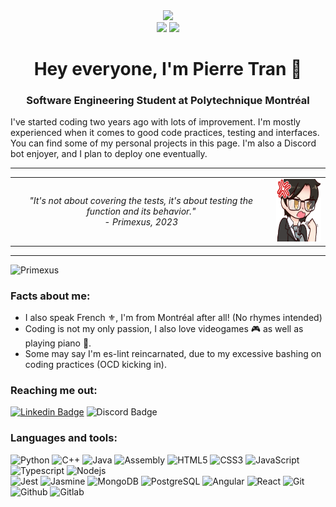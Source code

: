 <div align="center">
    <a> <img src="https://img.shields.io/badge/skill%20issue-on-brightgreen"/> </a>
    <br>
    <a> <img src="https://img.shields.io/badge/es--lint-on-blueviolet"/> </a>
    <a> <img src="https://img.shields.io/badge/based-always-blue"/> </a>
    <h1>Hey everyone, I'm Pierre Tran 👋</h1>
    <h3>Software Engineering Student at Polytechnique Montréal</h3>
</div>
I've started coding two years ago with lots of improvement. I'm mostly experienced when it comes to good code practices, testing and interfaces. You can find some of my personal projects in this page. I'm also a Discord bot enjoyer, and I plan to deploy one eventually.
<hr>

<table align="center">
    <tr>
        <td>
            <i> 
                <div align="center">"It's not about covering the tests, it's about testing the function and its behavior."</div>
                <div align="center"> - Primexus, 2023 </div>
            </i>
        </td>
        <td><img src="https://github.com/Primexus/Primexus/blob/main/files/mad_prime.png" width=100 height=100></td>
    </tr>
</table>

<hr>

<a> <img src="https://komarev.com/ghpvc/?username=Primexus&label=Profile%20views&color=0e75b6&style=flat" alt="Primexus" /> </a>

### Facts about me:
- I also speak French ⚜️, I'm from Montréal after all! (No rhymes intended) 
- Coding is not my only passion, I also love videogames 🎮 as well as playing piano 🎹.
- Some may say I'm es-lint reincarnated, due to my excessive bashing on coding practices (OCD kicking in).

### Reaching me out:
[![Linkedin Badge](https://img.shields.io/badge/-pierre--tran--canada-blue?style=flat&logo=Linkedin&logoColor=white)](https://www.linkedin.com/in/pierre-tran-canada/)
![Discord Badge](https://img.shields.io/badge/-Coronaxus%239042-blueviolet?style=flat&logo=Discord&logoColor=white)

### Languages and tools:
![Python](https://img.shields.io/badge/-Python-1572B6?style=flat-square&logo=python&logoColor=white)
![C++](https://img.shields.io/badge/-C++-7134EB?style=flat-square&logo=cplusplus&logoColor=white)
![Java](https://img.shields.io/badge/-Java-orange?style=flat-square)
![Assembly](https://img.shields.io/badge/-Assembly%20IA--32-gray?style=flat-square)
![HTML5](https://img.shields.io/badge/-HTML5-E34F26?style=flat-square&logo=html5&logoColor=white)
![CSS3](https://img.shields.io/badge/-CSS-1572B6?style=flat-square&logo=css3)
![JavaScript](https://img.shields.io/badge/-JavaScript-F0DB4F?style=flat-square&logo=javascript&logoColor=black)
![Typescript](https://img.shields.io/badge/-Typescript-blue?style=flat-square&logo=typescript&logoColor=white)
![Nodejs](https://img.shields.io/badge/-Nodejs-3C873A?style=flat-square&logo=Node.js&logoColor=white)
<br>
![Jest](https://img.shields.io/badge/-Jest-C21325?style=flat-square&logo=Jest&logoColor=white)
![Jasmine](https://img.shields.io/badge/-Jasmine-8A4182?style=flat-square&logo=jasmine&logoColor=white)
![MongoDB](https://img.shields.io/badge/-MongoDB-4DB33D?style=flat-square&logo=mongodb&logoColor=white)
![PostgreSQL](https://img.shields.io/badge/-PostgreSQL-blue?style=flat-square&logo=postgresql&logoColor=white)
![Angular](https://img.shields.io/badge/-Angular-DD1B16?style=flat-square&logo=angular&logoColor=white)
![React](https://img.shields.io/badge/-React-61DAFB?style=flat-square&logo=react&logoColor=black)
![Git](https://img.shields.io/badge/-Git-F05032?style=flat-square&logo=git&logoColor=white)
![Github](https://img.shields.io/badge/-Github-181717?style=flat-square&logo=github&logoColor=white)
![Gitlab](https://img.shields.io/badge/-Gitlab-FC6D26?style=flat-square&logo=gitlab&logoColor=white)
